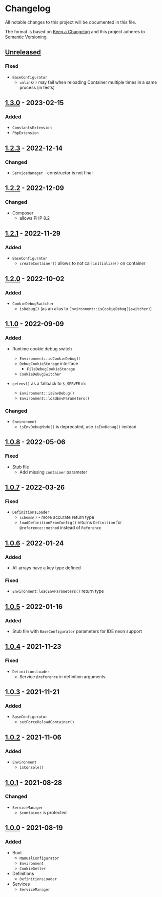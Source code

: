 # Changelog

All notable changes to this project will be documented in this file.

The format is based on [Keep a Changelog](http://keepachangelog.com/en/1.0.0/)
and this project adheres to [Semantic Versioning](http://semver.org/spec/v2.0.0.html).

## [Unreleased](https://github.com/orisai/nette-di/compare/1.3.0...HEAD)

### Fixed

- `BaseConfigurator`
	- `unlink()` may fail when reloading Container multiple times in a same process (in tests)

## [1.3.0](https://github.com/orisai/nette-di/compare/1.2.3...1.3.0) - 2023-02-15

### Added

- `ConstantsExtension`
- `PhpExtension`

## [1.2.3](https://github.com/orisai/nette-di/compare/1.2.2...1.2.3) - 2022-12-14

### Changed

- `ServiceManager` - constructor is not final

## [1.2.2](https://github.com/orisai/nette-di/compare/1.2.1...1.2.2) - 2022-12-09

### Changed

- Composer
	- allows PHP 8.2

## [1.2.1](https://github.com/orisai/nette-di/compare/1.2.0...1.2.1) - 2022-11-29

### Added

- `BaseConfigurator`
  - `createContainer()` allows to not call `initialize()` on container

## [1.2.0](https://github.com/orisai/nette-di/compare/1.1.0...1.2.0) - 2022-10-02

### Added

- `CookieDebugSwitcher`
  - `isDebug()` (as an alias to `Environment::isCookieDebug($switcher)`)

## [1.1.0](https://github.com/orisai/nette-di/compare/1.0.8...1.1.0) - 2022-09-09

### Added

- Runtime cookie debug switch
  - `Environment::isCookieDebug()`
  - `DebugCookieStorage` interface
    - `FileDebugCookieStorage`
  - `CookieDebugSwitcher`

- `getenv()` as a fallback to `$_SERVER` in:
  - `Environment::isEnvDebug()`
  - `Environment::loadEnvParameters()`

### Changed

- `Environment`
  - `isEnvDebugMode()` is deprecated, use `isEnvDebug()` instead

## [1.0.8](https://github.com/orisai/nette-di/compare/1.0.7...1.0.8) - 2022-05-06

### Fixed

- Stub file
  - Add missing `container` parameter

## [1.0.7](https://github.com/orisai/nette-di/compare/1.0.6...1.0.7) - 2022-03-26

### Fixed

- `DefinitionsLoader`
    - `schema()` - more accurate return type
    - `loadDefinitionFromConfig()` returns `Definition` for `@reference::method` instead of `Reference`

## [1.0.6](https://github.com/orisai/nette-di/compare/1.0.5...1.0.6) - 2022-01-24

### Added

- All arrays have a key type defined

### Fixed

- `Environment`: `loadEnvParameters()` return type

## [1.0.5](https://github.com/orisai/nette-di/compare/1.0.4...1.0.5) - 2022-01-16

### Added

- Stub file with `BaseConfigurator` parameters for IDE neon support

## [1.0.4](https://github.com/orisai/nette-di/compare/1.0.3...1.0.4) - 2021-11-23

### Fixed

- `DefinitionsLoader`
	- Service `@reference` in definition arguments

## [1.0.3](https://github.com/orisai/nette-di/compare/1.0.2...1.0.3) - 2021-11-21

### Added

- `BaseConfigurator`
	- `setForceReloadContainer()`

## [1.0.2](https://github.com/orisai/nette-di/compare/1.0.1...1.0.2) - 2021-11-06

### Added

- `Environment`
	- `isConsole()`

## [1.0.1](https://github.com/orisai/nette-di/compare/1.0.0...1.0.1) - 2021-08-28

### Changed

- `ServiceManager`
	- `$container` is protected

## [1.0.0](https://github.com/orisai/nette-di/releases/tag/1.0.0) - 2021-08-19

### Added

- Boot
	- `ManualConfigurator`
	- `Environment`
	- `CookieGetter`
- Definitions
	- `DefinitionsLoader`
- Services
	- `ServiceManager`
